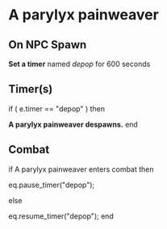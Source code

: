 # A parylyx painweaver


## On NPC Spawn

**Set a timer** named *depop* for 600 seconds


## Timer(s)

if ( e.timer == "depop" ) then


**A parylyx painweaver despawns.**
end



## Combat

if  A parylyx painweaver enters combat  then


eq.pause_timer("depop");

else


eq.resume_timer("depop");
end
